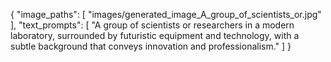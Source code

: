 {
"image_paths": [
"images/generated_image_A_group_of_scientists_or.jpg"
],
"text_prompts": [
"A group of scientists or researchers in a modern laboratory, surrounded by futuristic equipment and technology, with a subtle background that conveys innovation and professionalism."
]
}